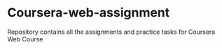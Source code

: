# Coursera-web-assignment
Repository contains all the assignments and practice tasks for Coursera Web Course 
